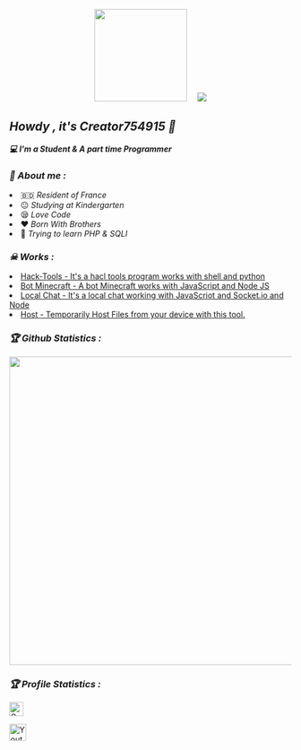 <!-- Github README -->
<p align="center"><a href="https://github.com/htr-tech">
<img height="165" src="https://github-readme-stats.vercel.app/api?username=htr-tech&show_icons=true&include_all_commits=true&theme=react&cache_seconds=3200&hide_border=true" /></a>
&nbsp;&nbsp;&nbsp;
<a href="https://github.com/htr-tech"><img src="https://github-readme-stats.vercel.app/api/top-langs/?username=htr-tech&layout=compact&theme=react&hide_border=true" />
</a></p>

<h2><b><i>Howdy , it's Creator754915 👋</i></b></h2>
<b><i>💻 I'm a Student & A part time Programmer</i></b>

<h3><b><i>🤠 About me :</i></b></h3>
<li> 🇧🇩 <i>Resident of France</i></li>
<li> 😐 <i>Studying at Kindergarten</i></li>
<li> 😪 <i>Love Code</i></li>
<li> ❤️ <i>Born With Brothers</i></li>
<li> 🐍 <i>Trying to learn PHP & SQLI</i></li>

<h3><b><i>☠ Works :</i></b></h3>
<li> <a href="https://github.com/Creator754915/Hack-Tools">Hack-Tools - It's a hacl tools program works with shell and python</a>
<li> <a href="https://github.com/Creator754915/Bot-Minecraft-JS">Bot Minecraft - A bot Minecraft works with JavaScript and Node JS</a>
<li> <a href="https://github.com/Creator754915/local-chat-js">Local Chat - It's a local chat working with JavaScriot and Socket.io and Node</a>
<li> <a href="https://github.com/htr-tech/host">Host - Temporarily Host Files from your device with this tool.</a>

<h3><b><i>🏆 Github Statistics :</i></b></h3>
<a href="https://github.com/Creator754915"><img width=550 src="https://github-profile-trophy.vercel.app/?username=Creator754915&theme=dracula&no-frame=true&title=Followers,Stars,Commit,Repository,Issues"/></a>

<h3><b><i>🏆 Profile Statistics :</i></b></h3>
<a href="https://github.com/Creator754915"><img height="25" title="Counter" src="https://komarev.com/ghpvc/?username=Creator754915&color=blueviolet&style=flat-square"></a>
  
 <a href="https://www.youtube.com/@majjor_minecraft"><img align="left" title="Youtube" alt="Youtube" width="30px" src="assets/instagram.png" /></a>
